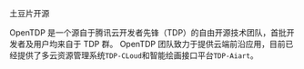 土豆片开源

OpenTDP 是一个源自于腾讯云开发者先锋（TDP）的自由开源技术团队，首批开发者及用户均来自于 TDP 群。
OpenTDP 团队致力于提供云端前沿应用，目前已经提供了多云资源管理系统`TDP-CLoud`和智能绘画接口平台`TDP-Aiart`。
